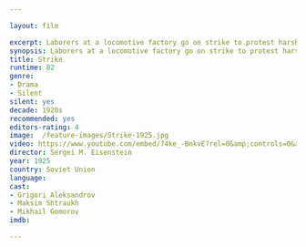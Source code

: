 ```yaml
---

layout: film

excerpt: Laborers at a locomotive factory go on strike to protest harsh working conditions. Management rejects their demands and decides to break the strike by any means necessary.
synopsis: Laborers at a locomotive factory go on strike to protest harsh working conditions. Management rejects their demands and decides to break the strike by any means necessary.
title: Strike
runtime: 82
genre:
- Drama 
- Silent
silent: yes
decade: 1920s
recommended: yes
editors-rating: 4
image:  /feature-images/Strike-1925.jpg
video: https://www.youtube.com/embed/74ke_-BnkvE?rel=0&amp;controls=0&amp;showinfo=0
director: Sergei M. Eisenstein 
year: 1925
country: Soviet Union
language: 
cast:
- Grigori Aleksandrov
- Maksim Shtraukh
- Mikhail Gomorov
imdb: 

--- 
```



